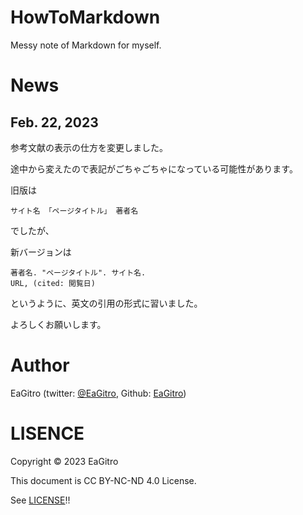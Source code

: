 # HowToMarkdown
Messy note of Markdown for myself.


# News

## Feb. 22, 2023 

参考文献の表示の仕方を変更しました。

途中から変えたので表記がごちゃごちゃになっている可能性があります。

旧版は
```
サイト名 「ページタイトル」 著者名
```
でしたが、

新バージョンは
```
著者名. "ページタイトル". サイト名.
URL, (cited: 閲覧日)
```
というように、英文の引用の形式に習いました。

よろしくお願いします。


# Author

EaGitro (twitter: [@EaGitro](https://twitter.com/EaGitro), Github: [EaGitro](https://github.com/EaGitro))

# LISENCE

Copyright © 2023 EaGitro 

This document is CC BY-NC-ND 4.0 License.

See [LICENSE](https://github.com/EaGitro/HowToMarkdown/blob/main/LICENSE)!!
